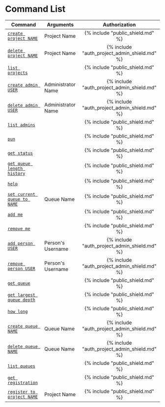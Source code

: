 # Command List
|                             Command                                |   Arguments        | Authorization |
|--------------------------------------------------------------------|--------------------|:-------------:|
| [`create project NAME`](/projects/#creating-a-new-project)         | Project Name       | {% include "public_shield.md" %} |
| [`delete project NAME`](/projects/#deleting-a-project)             | Project Name       | {% include "auth_project_admin_shield.md" %} |
| [`list projects`](/projects/#listing-all-projects)                 |                    | {% include "public_shield.md" %} |
| [`create admin USER`](/administration/#adding-administrators)      | Administrator Name | {% include "auth_project_admin_shield.md" %} |
| [`delete admin USER`](/administration/#removing-administrators)    | Administrator Name | {% include "auth_project_admin_shield.md" %} |
| [`list admins`](/administration/#listing-administrators)           |                    | {% include "public_shield.md" %} |
| [`pun`](/eggs/#puns)                                               |                    | {% include "public_shield.md" %} |
| [`get status`](/eggs/#status)                                      |                    | {% include "public_shield.md" %} |
| [`get queue length history`](/analytics/#queue-length-history)     |                    | {% include "public_shield.md" %} |
| [`help`](/eggs/#puns)                                              |                    | {% include "public_shield.md" %} |
| [`set current queue to NAME`](/queues/#changing-the-current-queue) | Queue Name         | {% include "public_shield.md" %} |
| [`add me`](/queues/#adding-myself-into-a-queue)                    |                    | {% include "public_shield.md" %} |
| [`remove me`](/queues/#remove-myself-from-a-queue)                 |                    | {% include "public_shield.md" %} |
| [`add person USER`](/queues/#adding-others-to-a-queue)             | Person's Username  | {% include "auth_project_admin_shield.md" %} |
| [`remove person USER`](/queues/#removing-others-from-a-queue)      | Person's Username  | {% include "auth_project_admin_shield.md" %} |
| [`get queue`](/queues/#showing-the-members-in-the-queue)           |                    | {% include "public_shield.md" %} |
| [`get largest queue depth`](/queues/#getting-largest-queue-depth)  |                    | {% include "public_shield.md" %} |
| [`how long`](/queues/#getting-estimated-time-remaining-for-me)     |                    | {% include "public_shield.md" %} |
| [`create queue NAME`](/queues/#creating-a-new-queue)               | Queue Name         | {% include "auth_project_admin_shield.md" %} |
| [`delete queue NAME`](/queues/#deleting-a-queue)                   | Queue Name         | {% include "auth_project_admin_shield.md" %} |
| [`list queues`](/queues/#listing-all-queues)                       |                    | {% include "public_shield.md" %} |
| [`get registration`](/registrations/#check-registration)           |                    | {% include "public_shield.md" %} |
| [`register to project NAME`](/registrations/#changing-the-registration) | Project Name  | {% include "public_shield.md" %} |